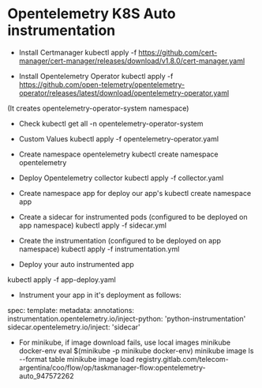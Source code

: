# Opentelemetry K8S Auto instrumentation



- Install Certmanager
kubectl apply -f https://github.com/cert-manager/cert-manager/releases/download/v1.8.0/cert-manager.yaml

- Install Opentelemetry Operator
kubectl apply -f https://github.com/open-telemetry/opentelemetry-operator/releases/latest/download/opentelemetry-operator.yaml

(It creates opentelemetry-operator-system namespace)

* Check
kubectl get all -n opentelemetry-operator-system

* Custom Values
kubectl apply -f opentelemetry-operator.yaml

- Create namespace opentelemetry
kubectl create namespace opentelemetry

- Deploy Opentelemetry collector
kubectl apply -f collector.yaml

- Create namespace app for deploy our app's
kubectl create namespace app
 
- Create a sidecar for instrumented pods (configured to be deployed on app namespace)
kubectl apply -f sidecar.yml

- Create the instrumentation (configured to be deployed on app namespace)
kubectl apply -f instrumentation.yml

- Deploy your auto instrumented app

kubectl apply -f app-deploy.yaml

* Instrument your app in it's deployment as follows:

spec:
template:
  metadata:
    annotations:
      instrumentation.opentelemetry.io/inject-python: 'python-instrumentation'
      sidecar.opentelemetry.io/inject: 'sidecar'

* For minikube, if image download fails, use local images
minikube docker-env
eval $(minikube -p minikube docker-env)
minikube image ls --format table
minikube image load registry.gitlab.com/telecom-argentina/coo/flow/op/taskmanager-flow:opentelemetry-auto_947572262


